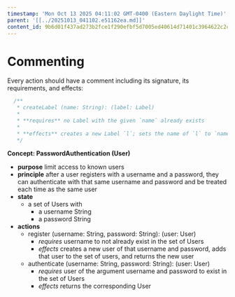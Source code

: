 ```yaml
---
timestamp: 'Mon Oct 13 2025 04:11:02 GMT-0400 (Eastern Daylight Time)'
parent: '[[../20251013_041102.e51162ea.md]]'
content_id: 9b6d01f437ad273b2fce1f290efbf5d7005ed40614d71401c3964622c2cce632
---
```


# Commenting

Every action should have a comment including its signature, its requirements, and effects:

```typescript
  /**
   * createLabel (name: String): (label: Label)
   *
   * **requires** no Label with the given `name` already exists
   *
   * **effects** creates a new Label `l`; sets the name of `l` to `name`; returns `l` as `label`
   */
```

**Concept: PasswordAuthentication (User)**

* **purpose** limit access to known users
* **principle** after a user registers with a username and a password, they can authenticate with that same username and password and be treated each time as the same user
* **state**
  * a set of Users with
    * a username String
    * a password String
* **actions**
  * register (username: String, password: String): (user: User)
    * *requires* username to not already exist in the set of Users
    * *effects* creates a new user of that username and password, adds that user to the set of users, and returns the new user
  * authenticate (username: String, password: String): (user: User)
    * *requires* user of the argument username and password to exist in the set of Users
    * *effects* returns the corresponding User

